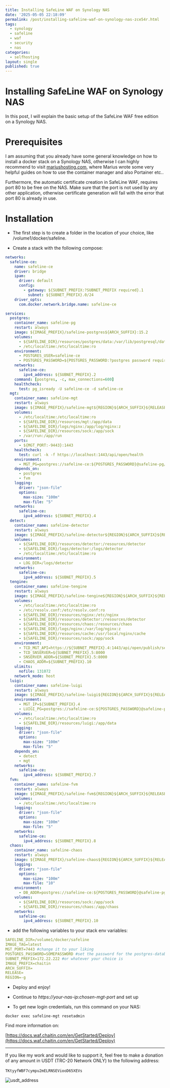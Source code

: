 ```yaml
---
title: Installing SafeLine WAF on Synology NAS
date: '2025-05-05 22:18:09'
permalink: /post/installing-safeline-waf-on-synology-nas-zce54r.html
tags:
  - synology
  - safeline
  - waf
  - security
  - nas
categories:
  - selfhosting
layout: single
published: true
---
```




# Installing SafeLine WAF on Synology NAS

In this post, I will explain the basic setup of the SafeLine WAF free edition on a Synology NAS.

# Prerequisites

I am assuming that you already have some general knowledge on how to install a docker stack on a Synology NAS, otherwise I can highly recommend to visit [mariushosting.com](), where Marius wrote some very helpful guides on how to use the container manager and also Portainer etc..

Furthermore, the automatic certificate creation in SafeLine WAF, requires port 80 to be free on the NAS. Make sure that the port is not used by any other application, otherwise certificate generation will fail with the error that port 80 is already in use.

# Installation

* The first step is to create a folder in the location of your choice, like /volume1/docker/safeline.

* Create a stack with the following compose:

```yaml
networks:
  safeline-ce:
    name: safeline-ce
    driver: bridge
    ipam:
      driver: default
      config:
        - gateway: ${SUBNET_PREFIX:?SUBNET_PREFIX required}.1
          subnet: ${SUBNET_PREFIX}.0/24
    driver_opts:
      com.docker.network.bridge.name: safeline-ce

services:
  postgres:
    container_name: safeline-pg
    restart: always
    image: ${IMAGE_PREFIX}/safeline-postgres${ARCH_SUFFIX}:15.2
    volumes:
      - ${SAFELINE_DIR}/resources/postgres/data:/var/lib/postgresql/data
      - /etc/localtime:/etc/localtime:ro
    environment:
      - POSTGRES_USER=safeline-ce
      - POSTGRES_PASSWORD=${POSTGRES_PASSWORD:?postgres password required}
    networks:
      safeline-ce:
        ipv4_address: ${SUBNET_PREFIX}.2
    command: [postgres, -c, max_connections=600]
    healthcheck:
      test: pg_isready -U safeline-ce -d safeline-ce
  mgt:
    container_name: safeline-mgt
    restart: always
    image: ${IMAGE_PREFIX}/safeline-mgt${REGION}${ARCH_SUFFIX}${RELEASE}:${IMAGE_TAG:?image tag required}
    volumes:
      - /etc/localtime:/etc/localtime:ro
      - ${SAFELINE_DIR}/resources/mgt:/app/data
      - ${SAFELINE_DIR}/logs/nginx:/app/log/nginx:z
      - ${SAFELINE_DIR}/resources/sock:/app/sock
      - /var/run:/app/run
    ports:
      - ${MGT_PORT:-9443}:1443
    healthcheck:
      test: curl -k -f https://localhost:1443/api/open/health
    environment:
      - MGT_PG=postgres://safeline-ce:${POSTGRES_PASSWORD}@safeline-pg/safeline-ce?sslmode=disable
    depends_on:
      - postgres
      - fvm
    logging:
      driver: "json-file"
      options:
        max-size: "100m"
        max-file: "5"
    networks:
      safeline-ce:
        ipv4_address: ${SUBNET_PREFIX}.4
  detect:
    container_name: safeline-detector
    restart: always
    image: ${IMAGE_PREFIX}/safeline-detector${REGION}${ARCH_SUFFIX}${RELEASE}:${IMAGE_TAG}
    volumes:
      - ${SAFELINE_DIR}/resources/detector:/resources/detector
      - ${SAFELINE_DIR}/logs/detector:/logs/detector
      - /etc/localtime:/etc/localtime:ro
    environment:
      - LOG_DIR=/logs/detector
    networks:
      safeline-ce:
        ipv4_address: ${SUBNET_PREFIX}.5
  tengine:
    container_name: safeline-tengine
    restart: always
    image: ${IMAGE_PREFIX}/safeline-tengine${REGION}${ARCH_SUFFIX}${RELEASE}:${IMAGE_TAG}
    volumes:
      - /etc/localtime:/etc/localtime:ro
      - /etc/resolv.conf:/etc/resolv.conf:ro
      - ${SAFELINE_DIR}/resources/nginx:/etc/nginx
      - ${SAFELINE_DIR}/resources/detector:/resources/detector
      - ${SAFELINE_DIR}/resources/chaos:/resources/chaos
      - ${SAFELINE_DIR}/logs/nginx:/var/log/nginx:z
      - ${SAFELINE_DIR}/resources/cache:/usr/local/nginx/cache
      - ${SAFELINE_DIR}/resources/sock:/app/sock
    environment:
      - TCD_MGT_API=https://${SUBNET_PREFIX}.4:1443/api/open/publish/server
      - TCD_SNSERVER=${SUBNET_PREFIX}.5:8000
      - SNSERVER_ADDR=${SUBNET_PREFIX}.5:8000
      - CHAOS_ADDR=${SUBNET_PREFIX}.10
    ulimits:
      nofile: 131072
    network_mode: host       
  luigi:
    container_name: safeline-luigi
    restart: always
    image: ${IMAGE_PREFIX}/safeline-luigi${REGION}${ARCH_SUFFIX}${RELEASE}:${IMAGE_TAG}
    environment:
      - MGT_IP=${SUBNET_PREFIX}.4
      - LUIGI_PG=postgres://safeline-ce:${POSTGRES_PASSWORD}@safeline-pg/safeline-ce?sslmode=disable
    volumes:
      - /etc/localtime:/etc/localtime:ro
      - ${SAFELINE_DIR}/resources/luigi:/app/data
    logging:
      driver: "json-file"
      options:
        max-size: "100m"
        max-file: "5"
    depends_on:
      - detect
      - mgt
    networks:
      safeline-ce:
        ipv4_address: ${SUBNET_PREFIX}.7
  fvm:
    container_name: safeline-fvm
    restart: always
    image: ${IMAGE_PREFIX}/safeline-fvm${REGION}${ARCH_SUFFIX}${RELEASE}:${IMAGE_TAG}
    volumes:
      - /etc/localtime:/etc/localtime:ro
    logging:
      driver: "json-file"
      options:
        max-size: "100m"
        max-file: "5"
    networks:
      safeline-ce:
        ipv4_address: ${SUBNET_PREFIX}.8
  chaos:
    container_name: safeline-chaos
    restart: always
    image: ${IMAGE_PREFIX}/safeline-chaos${REGION}${ARCH_SUFFIX}${RELEASE}:${IMAGE_TAG}
    logging:
      driver: "json-file"
      options:
        max-size: "100m"
        max-file: "10"
    environment:
      - DB_ADDR=postgres://safeline-ce:${POSTGRES_PASSWORD}@safeline-pg/safeline-ce?sslmode=disable
    volumes:
      - ${SAFELINE_DIR}/resources/sock:/app/sock
      - ${SAFELINE_DIR}/resources/chaos:/app/chaos
    networks:
      safeline-ce:
        ipv4_address: ${SUBNET_PREFIX}.10

```

* add the following variables to your stack env variables:

```yaml
SAFELINE_DIR=/volume1/docker/safeline
IMAGE_TAG=latest
MGT_PORT=7443 #change it to your liking
POSTGRES_PASSWORD=SOMEPASSWORD #set the password for the postgres-database. 
SUBNET_PREFIX=172.22.222 #or whatever your choice is
IMAGE_PREFIX=chaitin
ARCH_SUFFIX=
RELEASE=
REGION=-g
```

* Deploy and enjoy!

* Continue to *https://your-nas-ip:chosen-mgt-port* and set up

* To get new login credentials, run this command on your NAS:

```shell
docker exec safeline-mgt resetadmin
```

Find more information on:

[https://docs.waf.chaitin.com/en/GetStarted/Deploy](https://docs.waf.chaitin.com/en/GetStarted/Deploy)

---

If you like my work and would like to support it, feel free to make a donation of any amount in USDT (TRC-20 Network ONLY) to the following address:

​`TKtyyfWBF7cympu2mELRNSEViooD65XEVs`​

![usdt_address](/assets/images/usdt_address-20250505210352-ov0ohqk.jpg)
